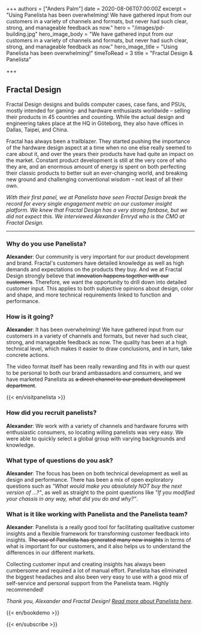 +++
authors = ["Anders Palm"]
date = 2020-08-06T07:00:00Z
excerpt = "Using Panelista has been overwhelming! We have gathered input from our customers in a variety of channels and formats, but never had such clear, strong, and manageable feedback as now."
hero = "/images/pd-building.jpg"
hero_image_body = "We have gathered input from our customers in a variety of channels and formats, but never had such clear, strong, and manageable feedback as now."
hero_image_title = "Using Panelista has been overwhelming!"
timeToRead = 3
title = "Fractal Design & Panelista"

+++
## Fractal Design

Fractal Design designs and builds computer cases, case fans, and PSUs, mostly intended for gaming- and hardware enthusiasts worldwide – selling their products in 45 countries and counting. While the actual design and engineering takes place at the HQ in Göteborg, they also have offices in Dallas, Taipei, and China.
 
Fractal has always been a trailblazer. They started pushing the importance of the hardware design aspect at a time when no one else really seemed to care about it, and over the years their products have had quite an impact on the market. Constant product development is still at the very core of who they are, and an enormous amount of energy is spent on both perfecting their classic products to better suit an ever-changing world, and breaking new ground and challenging conventional wisdom – not least of all their own.

_With their first panel, we at Panelista have seen Fractal Design break the record for every single engagement metric on our customer insight platform. We knew that Fractal Design has a very strong fanbase, but we did not expect this. We interviewed Alexander Ernryd who is the CMO at Fractal Design._

***

### Why do you use Panelista?

**Alexander**: Our community is very important for our product development and brand. Fractal's customers have detailed knowledge as well as high demands and expectations on the products they buy. And we at Fractal Design strongly believe that ~~innovation happens together with our customers~~. Therefore, we want the opportunity to drill down into detailed customer input. This applies to both subjective opinions about design, color and shape, and more technical requirements linked to function and performance.

### How is it going?

**Alexander**: It has been overwhelming! We have gathered input from our customers in a variety of channels and formats, but never had such clear, strong, and manageable feedback as now. The quality has been at a high technical level, which makes it easier to draw conclusions, and in turn, take concrete actions.

The video format itself has been really rewarding and fits in with our quest to be personal to both our brand ambassadors and consumers, and we have marketed Panelista as ~~a direct channel to our product development department~~.

{{< en/visitpanelista >}}

### How did you recruit panelists?

**Alexander**: We work with a variety of channels and hardware forums with enthusiastic consumers, so locating willing panelists was very easy. We were able to quickly select a global group with varying backgrounds and knowledge.

### What type of questions do you ask?

**Alexander**: The focus has been on both technical development as well as design and performance. There has been a mix of open exploratory questions such as _"What would make you absolutely NOT buy the next version of ...?"_, as well as straight to the point questions like _"If you modified your chassis in any way, what did you do and why?"_.

### What is it like working with Panelista and the Panelista team?

**Alexander**: Panelista is a really good tool for facilitating qualitative customer insights and a flexible framework for transforming customer feedback into insights. ~~The use of Panelista has generated many new insights~~ in terms of what is important for our customers, and it also helps us to understand the differences in our different markets.

Collecting customer input and creating insights has always been cumbersome and required a lot of manual effort. Panelista has eliminated the biggest headaches and also been very easy to use with a good mix of self-service and personal support from the Panelista team. Highly recommended!

_Thank you, Alexander and Fractal Design!_ [_Read more about Panelista here_](https://panelista.com "Panelista").

{{< en/bookdemo >}}

{{< en/subscribe >}}